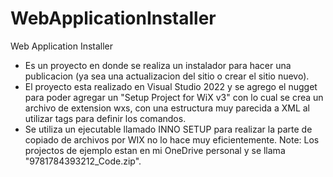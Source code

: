 # WebApplicationInstaller
Web Application Installer

- Es un proyecto en donde se realiza un instalador para hacer una publicacion (ya sea una actualizacion del sitio o crear el sitio nuevo).
- El proyecto esta realizado en Visual Studio 2022 y se agrego el nugget para poder agregar un "Setup Project for WiX v3" con lo cual se 
        crea un archivo de extension wxs, con una estructura muy parecida a XML al utilizar tags para definir los comandos.
- Se utiliza un ejecutable llamado INNO SETUP para realizar la parte de copiado de archivos por WIX no lo hace muy eficientemente.
Note: Los projectos de ejemplo estan en mi OneDrive personal y se llama "9781784393212_Code.zip".

